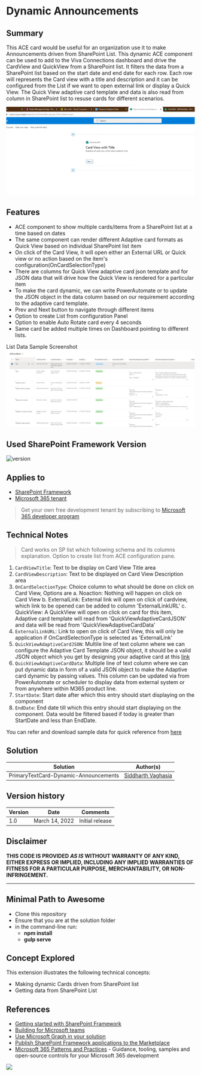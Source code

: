# Dynamic Announcements

## Summary

This ACE card would be useful for an organization use it to make Announcements driven from SharePoint List.  This dynamic ACE component can be used to add to the Viva Connections dashboard and drive the CardView and QuickView from a SharePoint list. It filters the data from a SharePoint list based on the start date and end date for each row.
Each row will represents the Card view with a title and description and it can be configured from the List if we want to open external link or display a Quick View. The Quick View adaptive card template and data is also read from column in SharePoint list to resuse cards for different scenarios.

![Web part in Action](./assets/aceinaction.gif)

## Features

- ACE component to show multiple cards/items from a SharePoint list at a time based on dates
- The same component can render different Adaptive card formats as Quick View based on individual SharePoint list item
- On click of the Card View, it will open either an External URL or Quick view or no action based on the item's configuration(OnCardSelectionType)
- There are columns for Quick View adaptive card json template and for JSON data that will drive how the Quick View is rendered for a particular item
- To make the card dynamic, we can write PowerAutomate or to update the JSON object in the data column based on our requirement according to the adaptive card template.
- Prev and Next button to navigate through different items
- Option to create List from configuration Panel
- Option to enable Auto Rotate card every 4 seconds
- Same card be added multiple times on Dashboard pointing to different lists.

List Data Sample Screenshot
![Web part in Action](./assets/listsdataexample.png)

## Used SharePoint Framework Version

![version](https://img.shields.io/badge/version-1.14.0beta-green.svg)

## Applies to

- [SharePoint Framework](https://aka.ms/spfx)
- [Microsoft 365 tenant](https://docs.microsoft.com/en-us/sharepoint/dev/spfx/set-up-your-developer-tenant)

> Get your own free development tenant by subscribing to [Microsoft 365 developer program](http://aka.ms/o365devprogram)

## Technical Notes

> Card works on SP list which following schema and its columns explanation. Option to create list from ACE configuration pane.

1. `CardViewTitle`: Text to be display on Card View Title area
2. `CardViewDescription`: Text to be displayed on Card View Description area
3. `OnCardSelectionType`: Choice column to what should be done on click on Card View, Options are
    a. Noaction: Nothing will happen on click on Card View
    b. ExternalLink: External link will open on click of cardview, which link to be opened can be added to column 'ExternalLinkURL'
    c. QuickView: A QuickView will open on click on card for this item, Adaptive card template will read from 'QuickViewAdaptiveCardJSON' and data will be read from 'QuickViewAdaptiveCardData'
4. `ExternalLinkURL`: Link to open on click of Card View, this will only be application if OnCardSelectionType is selected as 'ExternalLink'
5. `QuickViewAdaptiveCardJSON`: Multile line of text column where we can configure the Adaptive Card Template JSON object, it should be a valid JSON object which you get by designing your adaptive card at this [link](https://adaptivecards.io/designer/)
6. `QuickViewAdaptiveCardData`: Multiple line of text column where we can put dynamic data in form of a valid JSON object to make the Adaptive card dynamic by passing values. This column can be updated via from PowerAutomate or scheduler to display data from external system or from anywhere within M365 product line.
7. `StartDate`: Start date after which this entry should start displaying on the component
8. `EndDate`: End date till which this entry should start displaying on the component. Data would be filtered based if today is greater than StartDate and less than EndDate.

You can refer and download sample data for quick reference from [here](./assets/sampledata.xlsx)

## Solution

Solution|Author(s)
--------|---------
PrimaryTextCard-Dynamic-Announcements | [Siddharth Vaghasia](https://siddharthvaghasia.com)

## Version history

Version|Date|Comments
-------|----|--------
1.0|March 14, 2022|Initial release

## Disclaimer

**THIS CODE IS PROVIDED *AS IS* WITHOUT WARRANTY OF ANY KIND, EITHER EXPRESS OR IMPLIED, INCLUDING ANY IMPLIED WARRANTIES OF FITNESS FOR A PARTICULAR PURPOSE, MERCHANTABILITY, OR NON-INFRINGEMENT.**

---

## Minimal Path to Awesome

- Clone this repository
- Ensure that you are at the solution folder
- in the command-line run:
  - **npm install**
  - **gulp serve**

## Concept Explored

This extension illustrates the following technical concepts:

- Making dynamic Cards driven from SharePoint list
- Getting data from SharePoint List

## References

- [Getting started with SharePoint Framework](https://docs.microsoft.com/en-us/sharepoint/dev/spfx/set-up-your-developer-tenant)
- [Building for Microsoft teams](https://docs.microsoft.com/en-us/sharepoint/dev/spfx/build-for-teams-overview)
- [Use Microsoft Graph in your solution](https://docs.microsoft.com/en-us/sharepoint/dev/spfx/web-parts/get-started/using-microsoft-graph-apis)
- [Publish SharePoint Framework applications to the Marketplace](https://docs.microsoft.com/en-us/sharepoint/dev/spfx/publish-to-marketplace-overview)
- [Microsoft 365 Patterns and Practices](https://aka.ms/m365pnp) - Guidance, tooling, samples and open-source controls for your Microsoft 365 development

<img src="https://pnptelemetry.azurewebsites.net/sp-dev-fx-aces/samples/PrimaryTextCard-Dynamic-Announcements" />
